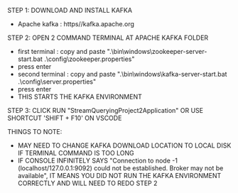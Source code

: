 STEP 1: DOWNLOAD AND INSTALL KAFKA
- Apache kafka : https//kafka.apache.org

STEP 2: OPEN 2 COMMAND TERMINAL AT APACHE KAFKA FOLDER
- first terminal : copy and paste ".\bin\windows\zookeeper-server-start.bat .\config\zookeeper.properties"
- press enter
- second terminal : copy and paste ".\bin\windows\kafka-server-start.bat .\config\server.properties"
- press enter
- THIS STARTS THE KAFKA ENVIRONMENT

STEP 3: CLICK RUN "StreamQueryingProject2Application" OR USE SHORTCUT 'SHIFT + F10' ON VSCODE

THINGS TO NOTE: 
- MAY NEED TO CHANGE KAFKA DOWNLOAD LOCATION TO LOCAL DISK IF TERMINAL COMMAND IS TOO LONG
- IF CONSOLE INFINITELY SAYS "Connection to node -1 (localhost/127.0.0.1:9092) could not be established. Broker may not be available", IT MEANS YOU DID NOT RUN THE KAFKA ENVIRONMENT CORRECTLY AND WILL NEED TO REDO STEP 2